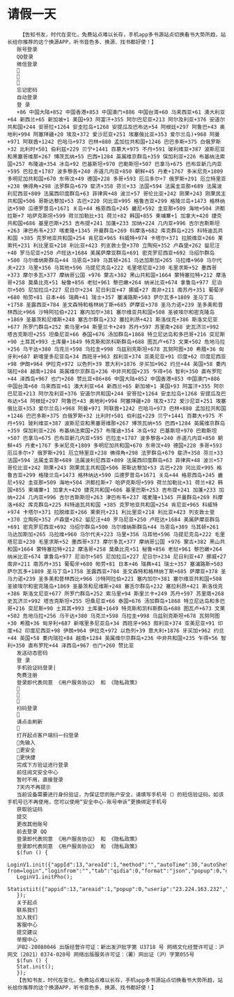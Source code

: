 # 请假一天
        【告知书友，时代在变化，免费站点难以长存，手机app多书源站点切换看书大势所趋，站长给你推荐的这个换源APP，听书音色多、换源、找书都好使！】
       账号登录
       QQ登录
       微信登录
       
       
       
       忘记密码
       自动登录
       登 录
       +86 中国大陆+852 中国香港+853 中国澳门+886 中国台湾+60 马来西亚+61 澳大利亚+64 新西兰+65 新加坡+1 美国+93 阿富汗+355 阿尔巴尼亚+213 阿尔及利亚+376 安道尔共和国+244 安哥拉+1264 安圭拉岛+1268 安提瓜及巴布达+54 阿根廷+297 阿鲁巴+43 奥地利+994 阿塞拜疆+20 埃及+372 爱沙尼亚+251 埃塞俄比亚+353 爱尔兰岛)+968 阿曼+971 阿联酋+1242 巴哈马+973 巴林+880 孟加拉共和国+1246 巴巴多斯+375 白俄罗斯+32 比利时+501 伯利兹+229 贝宁+1441 百慕大+975 不丹+591 玻利维亚+387 波斯尼亚和黑塞哥维那+267 博茨瓦纳+55 巴西+1284 英属维京群岛+359 保加利亚+226 布基纳法索国+257 布隆迪+354 冰岛+92 巴基斯坦+970 巴勒斯坦+507 巴拿马+675 巴布亚新几内亚+595 巴拉圭+1787 波多黎各+240 赤道几内亚+850 朝鲜+45 丹麦+1767 多米尼克+1809 多明尼加共和国+670 东帝汶+49 德国+228 多哥+593 厄瓜多尔+7 俄罗斯+291 厄立特里亚+238 佛得角+298 法罗群岛+679 斐济+358 芬兰+33 法国+594 法属圭亚那+689 法属波利尼西亚+809 法属西印度群岛+63 菲律宾+48 波兰+57 哥伦比亚+242 刚果+243 刚果民主共和国+506 哥斯达黎加+53 古巴+220 冈比亚+995 格鲁吉亚+299 格陵兰岛+1473 格林纳达+590 瓜德罗普岛+1671 关岛+44 格恩西岛+245 畿尼+592 圭亚那+509 海地+504 洪都拉斯+7 哈萨克斯坦+599 荷兰加勒比+31 荷兰+82 韩国+855 柬埔寨+1 加拿大+420 捷克共和国+686 基里巴斯+253 吉布提+241 加蓬+233 加纳+224 几内亚+996 吉尔吉斯斯坦+263 津巴布韦+237 喀麦隆+1345 开曼群岛+269 科摩洛+682 库克群岛+225 科特迪瓦共和国 +385 克罗地亚共和国+254 肯尼亚+965 科威特+974 卡塔尔+371 拉脱维亚+266 莱索托+231 利比里亚+218 利比亚+423 列支敦士登+370 立陶宛+352 卢森堡+262 留尼汪+40 罗马尼亚+250 卢旺达+1684 美属萨摩亚群岛+691 密克罗尼西亚+692 马绍尔群岛+500 马尔维纳斯群岛+44 马恩岛+389 马其顿+261 马达加斯加+265 马拉维+960 马尔代夫+223 马里+356 马耳他+596 马提尼克岛+222 毛里塔尼亚+230 毛里求斯+52 墨西哥+373 摩尔多瓦+377 摩纳哥公国 +976 蒙古+382 黑山共和国+1664 蒙特塞拉特+212 摩洛哥+258 莫桑比克+51 秘鲁+856 老挝+961 黎巴嫩+264 纳米比亚+674 拿鲁岛+977 尼泊尔+505 尼加拉瓜+227 尼日尔+234 尼日利亚+47 挪威+27 南非+211 南苏丹+351 葡萄牙+680 帕劳+81 日本+46 瑞典+41 瑞士+357 塞浦路斯+503 萨尔瓦多+1809 圣马丁岛+1758 圣露西亚+784 圣文森特和格林纳丁斯+685 萨摩亚+378 圣马力诺+239 圣多美和普林西比+966 沙特阿拉伯+221 塞内加尔+381 塞尔维亚共和国+508 圣彼埃尔和密克隆岛+1869 圣基茨和尼维斯+248 塞舌尔群岛+232 塞拉利昂+421 斯洛伐克+386 斯洛文尼亚+677 所罗门群岛+252 索马里+94 斯里兰卡+249 苏丹+597 苏里南+268 史瓦济兰+992 塔吉克斯坦+255 坦桑尼亚+66 泰国+676 汤加群岛+1868 特立尼达岛和多巴哥+216 突尼斯+90 土耳其+993 土库曼+1649 特克斯和凯科斯群岛+688 图瓦卢+673 文莱+502 危地马拉+256 乌干达+380 乌克兰+598 乌拉圭+998 乌兹别克斯坦+678 瓦努阿图+30 希腊+36 匈牙利+687 新喀里多尼亚岛+34 西班牙+963 叙利亚+374 亚美尼亚+91 印度+62 印度尼西亚+98 伊朗+964 伊拉克+972 以色列+39 意大利+1876 牙买加+962 约旦+44 英国+58 委内瑞拉+84 越南+1284 英属维尔京群岛+236 中非共和国+235 乍得+56 智利+350 直布罗陀+44 泽西岛+967 也门+260 赞比亚+86+86 中国大陆+852 中国香港+853 中国澳门+886 中国台湾+60 马来西亚+61 澳大利亚+64 新西兰+65 新加坡+1 美国+93 阿富汗+355 阿尔巴尼亚+213 阿尔及利亚+376 安道尔共和国+244 安哥拉+1264 安圭拉岛+1268 安提瓜及巴布达+54 阿根廷+297 阿鲁巴+43 奥地利+994 阿塞拜疆+20 埃及+372 爱沙尼亚+251 埃塞俄比亚+353 爱尔兰岛)+968 阿曼+971 阿联酋+1242 巴哈马+973 巴林+880 孟加拉共和国+1246 巴巴多斯+375 白俄罗斯+32 比利时+501 伯利兹+229 贝宁+1441 百慕大+975 不丹+591 玻利维亚+387 波斯尼亚和黑塞哥维那+267 博茨瓦纳+55 巴西+1284 英属维京群岛+359 保加利亚+226 布基纳法索国+257 布隆迪+354 冰岛+92 巴基斯坦+970 巴勒斯坦+507 巴拿马+675 巴布亚新几内亚+595 巴拉圭+1787 波多黎各+240 赤道几内亚+850 朝鲜+45 丹麦+1767 多米尼克+1809 多明尼加共和国+670 东帝汶+49 德国+228 多哥+593 厄瓜多尔+7 俄罗斯+291 厄立特里亚+238 佛得角+298 法罗群岛+679 斐济+358 芬兰+33 法国+594 法属圭亚那+689 法属波利尼西亚+809 法属西印度群岛+63 菲律宾+48 波兰+57 哥伦比亚+242 刚果+243 刚果民主共和国+506 哥斯达黎加+53 古巴+220 冈比亚+995 格鲁吉亚+299 格陵兰岛+1473 格林纳达+590 瓜德罗普岛+1671 关岛+44 格恩西岛+245 畿尼+592 圭亚那+509 海地+504 洪都拉斯+7 哈萨克斯坦+599 荷兰加勒比+31 荷兰+82 韩国+855 柬埔寨+1 加拿大+420 捷克共和国+686 基里巴斯+253 吉布提+241 加蓬+233 加纳+224 几内亚+996 吉尔吉斯斯坦+263 津巴布韦+237 喀麦隆+1345 开曼群岛+269 科摩洛+682 库克群岛+225 科特迪瓦共和国 +385 克罗地亚共和国+254 肯尼亚+965 科威特+974 卡塔尔+371 拉脱维亚+266 莱索托+231 利比里亚+218 利比亚+423 列支敦士登+370 立陶宛+352 卢森堡+262 留尼汪+40 罗马尼亚+250 卢旺达+1684 美属萨摩亚群岛+691 密克罗尼西亚+692 马绍尔群岛+500 马尔维纳斯群岛+44 马恩岛+389 马其顿+261 马达加斯加+265 马拉维+960 马尔代夫+223 马里+356 马耳他+596 马提尼克岛+222 毛里塔尼亚+230 毛里求斯+52 墨西哥+373 摩尔多瓦+377 摩纳哥公国 +976 蒙古+382 黑山共和国+1664 蒙特塞拉特+212 摩洛哥+258 莫桑比克+51 秘鲁+856 老挝+961 黎巴嫩+264 纳米比亚+674 拿鲁岛+977 尼泊尔+505 尼加拉瓜+227 尼日尔+234 尼日利亚+47 挪威+27 南非+211 南苏丹+351 葡萄牙+680 帕劳+81 日本+46 瑞典+41 瑞士+357 塞浦路斯+503 萨尔瓦多+1809 圣马丁岛+1758 圣露西亚+784 圣文森特和格林纳丁斯+685 萨摩亚+378 圣马力诺+239 圣多美和普林西比+966 沙特阿拉伯+221 塞内加尔+381 塞尔维亚共和国+508 圣彼埃尔和密克隆岛+1869 圣基茨和尼维斯+248 塞舌尔群岛+232 塞拉利昂+421 斯洛伐克+386 斯洛文尼亚+677 所罗门群岛+252 索马里+94 斯里兰卡+249 苏丹+597 苏里南+268 史瓦济兰+992 塔吉克斯坦+255 坦桑尼亚+66 泰国+676 汤加群岛+1868 特立尼达岛和多巴哥+216 突尼斯+90 土耳其+993 土库曼+1649 特克斯和凯科斯群岛+688 图瓦卢+673 文莱+502 危地马拉+256 乌干达+380 乌克兰+598 乌拉圭+998 乌兹别克斯坦+678 瓦努阿图+30 希腊+36 匈牙利+687 新喀里多尼亚岛+34 西班牙+963 叙利亚+374 亚美尼亚+91 印度+62 印度尼西亚+98 伊朗+964 伊拉克+972 以色列+39 意大利+1876 牙买加+962 约旦+44 英国+58 委内瑞拉+84 越南+1284 英属维尔京群岛+236 中非共和国+235 乍得+56 智利+350 直布罗陀+44 泽西岛+967 也门+260 赞比亚
       发送动态密码
       登 录
       手机验证码登录|
       免费注册
       登录即代表同意 《用户服务协议》 和 《隐私政策》
       
       
       
       扫码登录
       
       请点击刷新
       
       打开起点客户端扫一扫登录
       免输入
       更安全
       更快捷
       完成下方验证进行登录
       前往阅文安全中心
       暂时不用，直接登录
       7天内不再提示
       当前设备需要进行身份验证，为保证您的账户安全，请填写手机号（）的短信验证码。如该手机号已不再使用，您可以使用“安全中心-账号申诉”更换绑定手机号
       获取验证码
       提交
       更改其他账号
       前去登录 QQ
       登录即代表同意 《用户服务协议》 和 《隐私政策》
       登录即代表同意 《用户服务协议》 和 《隐私政策》
       $(fun () {
       LoginV1.init({"appId":13,"areaId":1,"method":"","autoTime":30,"autoShet":"top","autoLoginFlag":"1","returnUrl":"https:\/\/\/book\/1027339371\/687612653.html?from=login","loginfrom":"","tab":"qidia":0,"format":"json","popup":0,"domain":"passport.","baseUrl":"https:\/\/ptlogin.yuewen.","qqBaseUrl":"https:\/\/login.book.qq.ain":".qq.","cssPath":"https:\/\/sta.gtimg.","isQidian":true,"ajaxdm":"","jumpdm":"qidian","style":0,"modulus":"CC11740869A1B1BB93F18A872196C5F5AA0FDB48D4D60C70938E99C95AE83F02A67EF4D2E2ADAE09BAB169ED1E1AE50A31170163B36B9C742843A72BC30CD3D42D51033CFA2A3BD6CF1A9C331A0D6054AB3DEF984B6C4B5B28F26E57A300FE6A49BDFF1111299F9784177F8DFFE25B2AED2EC68B0467E98319CD94B54E8F895F","expo":"10001","aqurl":"https:\/\/aq.yuewen.e","loginType":1,"colorAppId":13,"loginPostfix":"","ywtoken":"XR69NUk86+DY9b7YYRomQCIresk82qQ3doynV\/gPCbY=","seain":".","ywGuidShow":1});
       LoginV1.initPho();
       Statistiit({"appid":13,"areaid":1,"popup":0,"userip":"23.224.163.232","uuid":"1639039432_1811531351"});
       });
       关于起点
       联系我们
       加入我们
       客服中心
       提交建议
       举报中心
       沪B2-20080046 出版经营许可证：新出发沪批字第 U3718 号 网络文化经营许可证：沪网文〔2021〕0374-020号 网络出版服务许可证：（署）网出证（沪）字第055号
       $(fun () {
       Stat.init();
       });
       【告知书友，时代在变化，免费站点难以长存，手机app多书源站点切换看书大势所趋，站长给你推荐的这个换源APP，听书音色多、换源、找书都好使！】